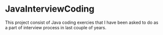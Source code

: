 # JavaInterviewCoding

This project consist of Java coding exercies that I have been asked to do as a part of interview process in last couple of years. 


